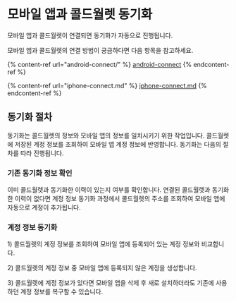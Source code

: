 # 모바일 앱과 콜드월렛 동기화

모바일 앱과 콜드월렛이 연결되면 동기화가 자동으로 진행됩니다.&#x20;

모바일 앱과 콜드월렛의 연결 방법이 궁금하다면 다음 항목을 참고하세요.

{% content-ref url="android-connect/" %}
[android-connect](android-connect/)
{% endcontent-ref %}

{% content-ref url="iphone-connect.md" %}
[iphone-connect.md](iphone-connect.md)
{% endcontent-ref %}

## 동기화 절차

동기화는 콜드월렛의 정보와 모바일 앱의 정보를 일치시키기 위한 작업입니다. 콜드월렛에 저장된 계정 정보를 조회하여 모바일 앱 계정 정보에 반영합니다. 동기화는 다음의 절차를 따라 진행됩니다.

### 기존 동기화 정보 확인

이미 콜드월렛과 동기화한 이력이 있는지 여부를 확인합니다. 연결된 콜드월렛과 동기화한 이력이 없다면 계정 정보 동기화 과정에서 콜드월렛의 주소를 조회하여 모바일 앱에 자동으로 계정이 추가됩니다.

### 계정 정보 동기화

1\) 콜드월렛의 계정 정보를 조회하여 모바일 앱에 등록되어 있는 계정 정보와 비교합니다.

2\) 콜드월렛의 계정 정보 중 모바일 앱에 등록되지 않은 계정을 생성합니다.

3\) 콜드월렛에 계정 정보가 있다면 모바일 앱을 삭제 후 새로 설치하더라도 기존에 사용하던 계정 정보를 복구할 수 있습니다.
